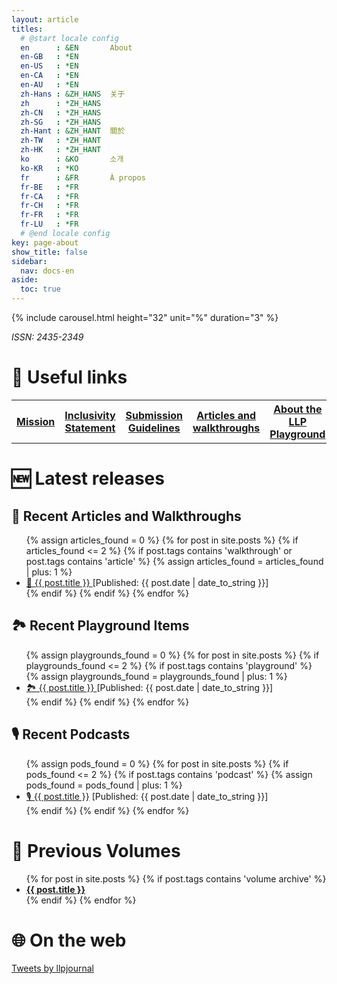 ```yaml
---
layout: article
titles:
  # @start locale config
  en      : &EN       About
  en-GB   : *EN
  en-US   : *EN
  en-CA   : *EN
  en-AU   : *EN
  zh-Hans : &ZH_HANS  关于
  zh      : *ZH_HANS
  zh-CN   : *ZH_HANS
  zh-SG   : *ZH_HANS
  zh-Hant : &ZH_HANT  關於
  zh-TW   : *ZH_HANT
  zh-HK   : *ZH_HANT
  ko      : &KO       소개
  ko-KR   : *KO
  fr      : &FR       À propos
  fr-BE   : *FR
  fr-CA   : *FR
  fr-CH   : *FR
  fr-FR   : *FR
  fr-LU   : *FR
  # @end locale config
key: page-about
show_title: false
sidebar:
  nav: docs-en
aside:
  toc: true
---
```


{% include carousel.html height="32" unit="%" duration="3" %} 

*ISSN: 2435-2349* 

# 🔗 Useful links

<table>
  <tr>
    <th><a href="/2018/01/01/llp-mission.html"> Mission</a></th>
    <th><a href="/2020/06/23/llp-inclusivity-statement.html"> Inclusivity Statement</a></th>
    <th><a href="2018/01/02/submission-guidelines.html"> Submission Guidelines </a></th>
    <th><a href="/2018/02/01/articles.html"> Articles and walkthroughs</a></th>
    <th><a href="/2020/04/04/playground-landing.html"> About the LLP Playground</a></th>
  </tr>
 </table>

# 🆕 Latest releases

## 📔 Recent Articles and Walkthroughs

<ul>
  {% assign articles_found = 0 %}
  {% for post in site.posts %}
    {% if articles_found <= 2 %}
      {% if post.tags contains 'walkthrough' or post.tags contains 'article' %}
      {% assign articles_found = articles_found | plus: 1 %}
      <li>
        <a href="{{ post.url }}"> 📔 {{ post.title }}
        </a> [Published: {{ post.date | date_to_string }}]
      </li>
      {% endif %}
    {% endif %}
  {% endfor %}
</ul>

## 🏞 Recent Playground Items

<ul>
  {% assign playgrounds_found = 0 %}
  {% for post in site.posts %}
    {% if playgrounds_found <= 2 %}
  {% if post.tags contains 'playground' %}
  {% assign playgrounds_found = playgrounds_found | plus: 1 %}
  <li>
    <a href="{{ post.url }}"> 🏞 {{ post.title }}
    </a> [Published: {{ post.date | date_to_string }}]
  </li>
  {% endif %}
  {% endif %}
  {% endfor %}
</ul>

## 🎙 Recent Podcasts
<ul>
  {% assign pods_found = 0 %}
  {% for post in site.posts %}
  {% if pods_found <= 2 %}
  {% if post.tags contains 'podcast' %}
  {% assign pods_found = pods_found | plus: 1 %}
  <li>
  <a href="{{ post.url }}"> 🎙
    {{ post.title }}</a> [Published: {{ post.date | date_to_string }}]
  </li>
  {% endif %}
  {% endif %}
  {% endfor %}
</ul>

# 🏦 Previous Volumes

<ul>
  {% for post in site.posts %}
  {% if post.tags contains 'volume archive' %}
  <li>
    <a href="{{ post.url }}"> <b>{{ post.title }}</b></a>
  </li>
  {% endif %}
  {% endfor %}
</ul>


# 🌐 On the web

<a class="twitter-timeline" data-width="500" data-height="300" data-theme="dark" href="https://twitter.com/llpjournal">Tweets by llpjournal</a> <script async src="https://platform.twitter.com/widgets.js" charset="utf-8"></script>